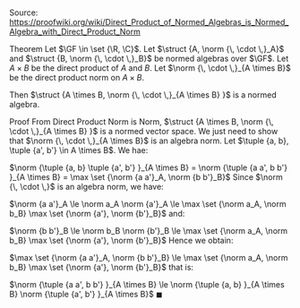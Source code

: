 # 

Source: https://proofwiki.org/wiki/Direct_Product_of_Normed_Algebras_is_Normed_Algebra_with_Direct_Product_Norm

Theorem
Let $\GF \in \set {\R, \C}$. 
Let $\struct {A, \norm {\, \cdot \,}_A}$ and $\struct {B, \norm {\, \cdot \,}_B}$ be normed algebras over $\GF$.
Let $A \times B$ be the direct product of $A$ and $B$.
Let $\norm {\, \cdot \,}_{A \times B}$ be the direct product norm on $A \times B$.

Then $\struct {A \times B, \norm {\, \cdot \,}_{A \times B} }$ is a normed algebra. 


Proof
From Direct Product Norm is Norm, $\struct {A \times B, \norm {\, \cdot \,}_{A \times B} }$ is a normed vector space.
We just need to show that $\norm {\, \cdot \,}_{A \times B}$ is an algebra norm.
Let $\tuple {a, b}, \tuple {a', b'} \in A \times B$. 
We hae:

$\norm {\tuple {a, b} \tuple {a', b'} }_{A \times B} = \norm {\tuple {a a', b b'} }_{A \times B} = \max \set {\norm {a a'}_A, \norm {b b'}_B}$
Since $\norm {\, \cdot \,}$ is an algebra norm, we have:

$\norm {a a'}_A \le \norm a_A \norm {a'}_A \le \max \set {\norm a_A, \norm b_B} \max \set {\norm {a'}, \norm {b'}_B}$
and:

$\norm {b b'}_B \le \norm b_B \norm {b'}_B \le \max \set {\norm a_A, \norm b_B} \max \set {\norm {a'}, \norm {b'}_B}$
Hence we obtain:

$\max \set {\norm {a a'}_A, \norm {b b'}_B} \le \max \set {\norm a_A, \norm b_B} \max \set {\norm {a'}, \norm {b'}_B}$
that is:

$\norm {\tuple {a a', b b'} }_{A \times B} \le \norm {\tuple {a, b} }_{A \times B} \norm {\tuple {a', b'} }_{A \times B}$
$\blacksquare$





